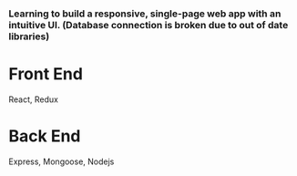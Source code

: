 ### Learning to build a responsive, single-page web app with an intuitive UI. (Database connection is broken due to out of date libraries)
# Front End
React, Redux
# Back End
Express, Mongoose, Nodejs
